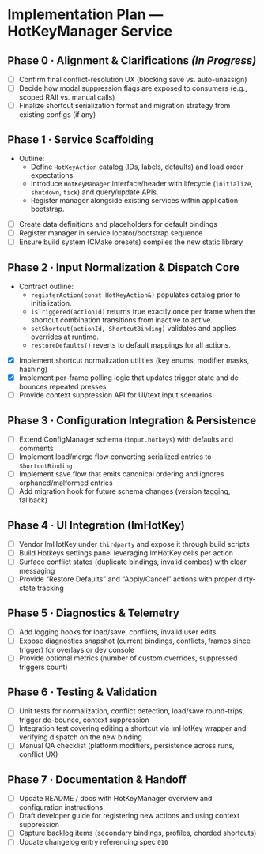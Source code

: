 # Implementation Plan — HotKeyManager Service

## Phase 0 · Alignment & Clarifications *(In Progress)*
- [ ] Confirm final conflict-resolution UX (blocking save vs. auto-unassign)
- [ ] Decide how modal suppression flags are exposed to consumers (e.g., scoped RAII vs. manual calls)
- [ ] Finalize shortcut serialization format and migration strategy from existing configs (if any)

## Phase 1 · Service Scaffolding
- Outline:
	- Define `HotKeyAction` catalog (IDs, labels, defaults) and load order expectations.
	- Introduce `HotKeyManager` interface/header with lifecycle (`initialize`, `shutdown`, `tick`) and query/update APIs.
	- Register manager alongside existing services within application bootstrap.
- [ ] Create data definitions and placeholders for default bindings
- [ ] Register manager in service locator/bootstrap sequence
- [ ] Ensure build system (CMake presets) compiles the new static library

## Phase 2 · Input Normalization & Dispatch Core
- Contract outline:
	- `registerAction(const HotKeyAction&)` populates catalog prior to initialization.
	- `isTriggered(actionId)` returns true exactly once per frame when the shortcut combination transitions from inactive to active.
	- `setShortcut(actionId, ShortcutBinding)` validates and applies overrides at runtime.
	- `restoreDefaults()` reverts to default mappings for all actions.
- [x] Implement shortcut normalization utilities (key enums, modifier masks, hashing)
- [x] Implement per-frame polling logic that updates trigger state and de-bounces repeated presses
- [ ] Provide context suppression API for UI/text input scenarios

## Phase 3 · Configuration Integration & Persistence
- [ ] Extend ConfigManager schema (`input.hotkeys`) with defaults and comments
- [ ] Implement load/merge flow converting serialized entries to `ShortcutBinding`
- [ ] Implement save flow that emits canonical ordering and ignores orphaned/malformed entries
- [ ] Add migration hook for future schema changes (version tagging, fallback)

## Phase 4 · UI Integration (ImHotKey)
- [ ] Vendor ImHotKey under `thirdparty` and expose it through build scripts
- [ ] Build Hotkeys settings panel leveraging ImHotKey cells per action
- [ ] Surface conflict states (duplicate bindings, invalid combos) with clear messaging
- [ ] Provide “Restore Defaults” and “Apply/Cancel” actions with proper dirty-state tracking

## Phase 5 · Diagnostics & Telemetry
- [ ] Add logging hooks for load/save, conflicts, invalid user edits
- [ ] Expose diagnostics snapshot (current bindings, conflicts, frames since trigger) for overlays or dev console
- [ ] Provide optional metrics (number of custom overrides, suppressed triggers count)

## Phase 6 · Testing & Validation
- [ ] Unit tests for normalization, conflict detection, load/save round-trips, trigger de-bounce, context suppression
- [ ] Integration test covering editing a shortcut via ImHotKey wrapper and verifying dispatch on the new binding
- [ ] Manual QA checklist (platform modifiers, persistence across runs, conflict UX)

## Phase 7 · Documentation & Handoff
- [ ] Update README / docs with HotKeyManager overview and configuration instructions
- [ ] Draft developer guide for registering new actions and using context suppression
- [ ] Capture backlog items (secondary bindings, profiles, chorded shortcuts)
- [ ] Update changelog entry referencing spec `010`

